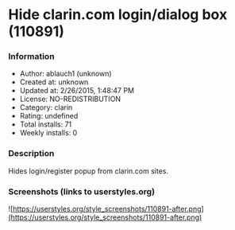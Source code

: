 # Hide clarin.com login/dialog box (110891)

### Information
- Author: ablauch1 (unknown)
- Created at: unknown
- Updated at: 2/26/2015, 1:48:47 PM
- License: NO-REDISTRIBUTION
- Category: clarin
- Rating: undefined
- Total installs: 71
- Weekly installs: 0


### Description
Hides login/register popup from clarin.com sites.


### Screenshots (links to userstyles.org)
![https://userstyles.org/style_screenshots/110891-after.png](https://userstyles.org/style_screenshots/110891-after.png)


